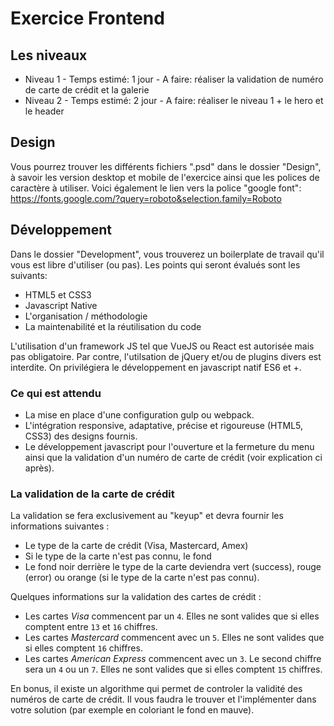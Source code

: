 # Exercice Frontend

## Les niveaux

 * Niveau 1 - Temps estimé: 1 jour - A faire: réaliser la validation de numéro de carte de crédit et la galerie
 * Niveau 2 - Temps estimé: 2 jour - A faire: réaliser le niveau 1 + le hero et le header

## Design

Vous pourrez trouver les différents fichiers ".psd" dans le dossier "Design", à savoir les version desktop et mobile de l'exercice ainsi que les polices de caractère à utiliser. Voici également le lien vers la police "google font": https://fonts.google.com/?query=roboto&selection.family=Roboto

## Développement

Dans le dossier "Development", vous trouverez un boilerplate de travail qu'il vous est libre d'utiliser (ou pas). Les points qui seront évalués sont les suivants:

 * HTML5 et CSS3
 * Javascript Native
 * L'organisation / méthodologie
 * La maintenabilité et la réutilisation du code

L'utilisation d'un framework JS tel que VueJS ou React est autorisée mais pas obligatoire. Par contre, l'utilsation de jQuery et/ou de plugins divers est interdite. On privilégiera le développement en javascript natif ES6 et +.

### Ce qui est attendu

 * La mise en place d'une configuration gulp ou webpack.
 * L'intégration responsive, adaptative, précise et rigoureuse (HTML5, CSS3) des designs fournis.
 * Le développement javascript pour l'ouverture et la fermeture du menu ainsi que la validation d'un numéro de carte de crédit (voir explication ci après).

### La validation de la carte de crédit

La validation se fera exclusivement au "keyup" et devra fournir les informations suivantes :

 * Le type de la carte de crédit (Visa, Mastercard, Amex)
 * Si le type de la carte n'est pas connu, le fond
 * Le fond noir derrière le type de la carte deviendra vert (success), rouge (error) ou orange (si le type de la carte n'est pas connu).

Quelques informations sur la validation des cartes de crédit :

 * Les cartes *Visa* commencent par un `4`. Elles ne sont valides que si elles comptent entre `13` et `16` chiffres.
 * Les cartes *Mastercard* commencent avec un `5`. Elles ne sont valides que si elles comptent `16` chiffres.
 * Les cartes *American Express* commencent avec un `3`. Le second chiffre sera un `4` ou un `7`. Elles ne sont valides que si elles comptent `15` chiffres.

En bonus, il existe un algorithme qui permet de controler la validité des numéros de carte de crédit. Il vous faudra le trouver et l'implémenter dans votre solution (par exemple en coloriant le fond en mauve).
